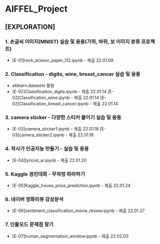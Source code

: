 # AIFFEL_Project
## [EXPLORATION]  

### 1. 손글씨 이미지(MNIST) 실습 및 응용(가위, 바위, 보 이미지 분류 프로젝트)
- [E-01]rock_scissor_paper_112.ipynb - 제출 22.01.09


### 2. Classification - digits, wine, breast_cancer 실습 및 응용
- sklearn.datasets 활용
- [E-02]Classification_digits.ipynb - 제출 22.01.14 
  [E-02]Classification_wine.ipynb - 제출 22.01.14 
  [E-02]Classification_breast_cancer.ipynb - 제출 22.01.14  

### 3. camera sticker - 다양한 스티커 붙이기 실습 및 응용
- [E-03]camera_sticker1.ipynb - 제출 22.01.18 
  [E-03]camera_sticker2.ipynb - 제출 22.01.18  

### 4. 작사가 인공지능 만들기 - 실습 및 응용

- [E-04]lyricist_ai.ipynb - 제출 22.01.20  

### 5. Kaggle 경진대회 - 무작정 따라하기

- [E-05]Kaggle_house_price_prediction.ipynb - 제출 22.01.24  

### 6. 네이버 영화리뷰 감성분석

- [E-06]sentiment_classification_movie_review.ipynb - 제출 22.01.27  

### 7. 인물모드 문제점 찾기

- [E-07]human_segmentation_window.ipynb - 제출 22.02.03  

